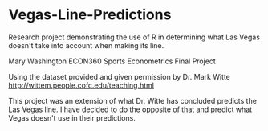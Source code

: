 # Vegas-Line-Predictions
Research project demonstrating the use of R in determining what Las Vegas doesn't take into account when making its line.

Mary Washington
ECON360 Sports Econometrics
Final Project

Using the dataset provided and given permission by Dr. Mark Witte
http://wittem.people.cofc.edu/teaching.html

This project was an extension of what Dr. Witte has concluded predicts the Las Vegas line.  I have decided to do the opposite of that and predict what Vegas doesn't use in their predictions.  
